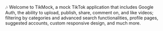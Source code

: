 🎶 Welcome to TikMock, a mock TikTok application that includes Google Auth, the ability to upload, publish, share, comment on, and like videos; filtering by categories and advanced search functionalities, profile pages, suggested accounts, custom responsive design, and much more.

